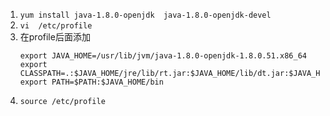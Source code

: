 1. `yum install java-1.8.0-openjdk  java-1.8.0-openjdk-devel`
2. `vi  /etc/profile`
3. 在profile后面添加
    ```
    export JAVA_HOME=/usr/lib/jvm/java-1.8.0-openjdk-1.8.0.51.x86_64
    export CLASSPATH=.:$JAVA_HOME/jre/lib/rt.jar:$JAVA_HOME/lib/dt.jar:$JAVA_HOME/lib/tools.jar
    export PATH=$PATH:$JAVA_HOME/bin
    ```
4. `source /etc/profile`